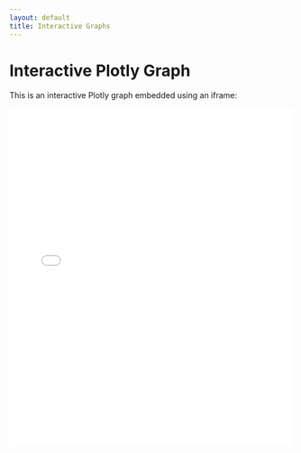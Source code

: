 ```yaml
---
layout: default
title: Interactive Graphs
---
```


# Interactive Plotly Graph

This is an interactive Plotly graph embedded using an iframe:

<iframe src="konzum/htmls/TS_Dugopolje_OR_GEN_A.html" width="100%" height="600px" frameborder="0"></iframe>